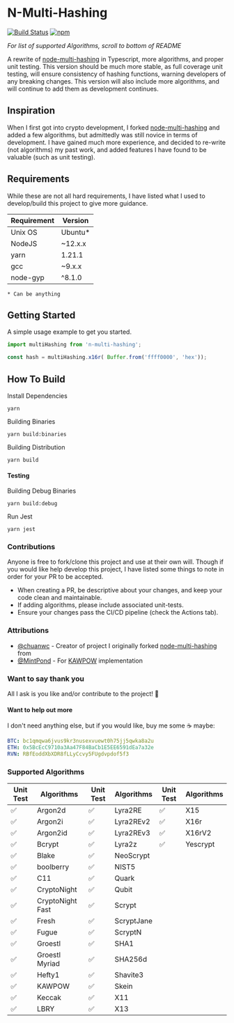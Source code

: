 # N-Multi-Hashing
[![Build Status](https://github.com/SkinnyPeteTheGiraffe/n-multi-hashing/actions/workflows/test.yml/badge.svg)](https://github.com/SkinnyPeteTheGiraffe/n-multi-hashing/actions/workflows/test.yml?query=branch%3Amain+)
[![npm](https://img.shields.io/npm/dm/n-multi-hashing)](https://www.npmjs.com/package/n-multi-hashing)

_For list of supported Algorithms, scroll to bottom of README_

A rewrite of [node-multi-hashing](https://github.com/SkinnyPeteTheGiraffe/node-multi-hashing) in Typescript,
more algorithms, and proper unit testing. This version should be much more stable, as full coverage unit testing, will
ensure consistency of hashing functions, warning developers of any breaking changes. This version will also include
more algorithms, and will continue to add them as development continues.

## Inspiration
When I first got into crypto development, I forked [node-multi-hashing](https://github.com/SkinnyPeteTheGiraffe/node-multi-hashing)
and added a few algorithms, but admittedly was still novice in terms of development. I have gained much more experience,
and decided to re-write (not algorithms) my past work, and added features I have found to be valuable (such as unit testing).

## Requirements
While these are not all hard requirements, I have listed what I used to develop/build this project to give more guidance.

| Requirement  |  Version |
|--------------|----------|
| Unix OS      | Ubuntu*  |
| NodeJS       | ~12.x.x  |
| yarn         | 1.21.1   |
| gcc          | ~9.x.x   |
| node-gyp     | ^8.1.0   |

`* Can be anything`

## Getting Started
A simple usage example to get you started.
```js
import multiHashing from 'n-multi-hashing';

const hash = multiHashing.x16r( Buffer.from('ffff0000', 'hex'));
```

## How To Build
Install Dependencies
```shell
yarn
```
Building Binaries
```shell
yarn build:binaries
```
Building Distribution
```shell
yarn build
```

#### Testing
Building Debug Binaries
```shell
yarn build:debug
```
Run Jest
```shell
yarn jest
```

### Contributions
Anyone is free to fork/clone this project and use at their own will. Though if you would like help develop this project,
I have listed some things to note in order for your PR to be accepted.
  * When creating a PR, be descriptive about your changes, and keep your code clean and maintainable.
  * If adding algorithms, please include associated unit-tests.
  * Ensure your changes pass the CI/CD pipeline (check the Actions tab).

### Attributions
  * [@chuanwc](https://github.com/chuanwc) - Creator of project I originally forked [node-multi-hashing](https://github.com/chuanwc/node-multi-hashing-1) from
  * [@MintPond](https://github.com/MintPond) - For [KAWPOW](https://github.com/MintPond/hasher-kawpow) implementation

### Want to say thank you
All I ask is you like and/or contribute to the project! :sparkling_heart:

#### Want to help out more
I don't need anything else, but if you would like, buy me some :coffee: maybe:
```yml
BTC: bc1qmqwa6jvus9kr3nusexvuewt0h75jj5qwka8a2u
ETH: 0x5BcEcC9710a3Aa47F84BaCb1E5EE6591dEa7a32e
RVN: RBfEoddXbXDR8fLLyCcvy5FUgdvpdof5f3
```

### Supported Algorithms
| Unit Test          | Algorithms            | Unit Test          |  Algorithms      | Unit Test          | Algorithms     |
|--------------------|-----------------------|--------------------|------------------|--------------------|----------------|
| :white_check_mark: | Argon2d               | :white_check_mark: |  Lyra2RE         | :white_check_mark: |  X15           |
| :white_check_mark: | Argon2i               | :white_check_mark: |  Lyra2REv2       | :white_check_mark: |  X16r          |
| :white_check_mark: | Argon2id              | :white_check_mark: |  Lyra2REv3       | :white_check_mark: |  X16rV2        |
| :white_check_mark: | Bcrypt                | :white_check_mark: |  Lyra2z          | :white_check_mark: |  Yescrypt      |
| :white_check_mark: | Blake                 | :white_check_mark: |  NeoScrypt       |                    |                |
| :white_check_mark: | boolberry             | :white_check_mark: |  NIST5           |                    |                |
| :white_check_mark: | C11                   | :white_check_mark: |  Quark           |                    |                |
| :white_check_mark: | CryptoNight           | :white_check_mark: |  Qubit           |                    |                |
| :white_check_mark: | CryptoNight Fast      | :white_check_mark: |  Scrypt          |                    |                |
| :white_check_mark: | Fresh                 | :white_check_mark: |  ScryptJane      |                    |                |
| :white_check_mark: | Fugue                 | :white_check_mark: |  ScryptN         |                    |                |
| :white_check_mark: | Groestl               | :white_check_mark: |  SHA1            |                    |                |
| :white_check_mark: | Groestl Myriad        | :white_check_mark: |  SHA256d         |                    |                |
| :white_check_mark: | Hefty1                | :white_check_mark: |  Shavite3        |                    |                |
| :white_check_mark: | KAWPOW                | :white_check_mark: |  Skein           |                    |                |
| :white_check_mark: | Keccak                | :white_check_mark: |  X11             |                    |                |
| :white_check_mark: | LBRY                  | :white_check_mark: |  X13             |                    |                |
